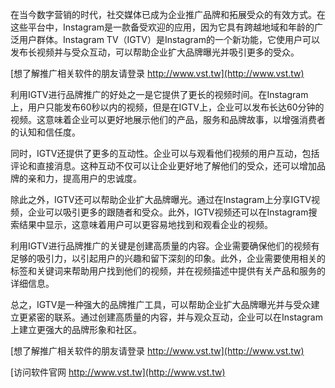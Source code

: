 在当今数字营销的时代，社交媒体已成为企业推广品牌和拓展受众的有效方式。在这些平台中，Instagram是一款备受欢迎的应用，因为它具有跨越地域和年龄的广泛用户群体。Instagram TV（IGTV）是Instagram的一个新功能，它使用户可以发布长视频并与受众互动，可以帮助企业扩大品牌曝光并吸引更多的受众。

[想了解推广相关软件的朋友请登录 http://www.vst.tw](http://www.vst.tw)

利用IGTV进行品牌推广的好处之一是它提供了更长的视频时间。在Instagram上，用户只能发布60秒以内的视频，但是在IGTV上，企业可以发布长达60分钟的视频。这意味着企业可以更好地展示他们的产品，服务和品牌故事，以增强消费者的认知和信任度。

同时，IGTV还提供了更多的互动性。企业可以与观看他们视频的用户互动，包括评论和直接消息。这种互动不仅可以让企业更好地了解他们的受众，还可以增加品牌的亲和力，提高用户的忠诚度。

除此之外，IGTV还可以帮助企业扩大品牌曝光。通过在Instagram上分享IGTV视频，企业可以吸引更多的跟随者和受众。此外，IGTV视频还可以在Instagram搜索结果中显示，这意味着用户可以更容易地找到和观看企业的视频。

利用IGTV进行品牌推广的关键是创建高质量的内容。企业需要确保他们的视频有足够的吸引力，以引起用户的兴趣和留下深刻的印象。此外，企业需要使用相关的标签和关键词来帮助用户找到他们的视频，并在视频描述中提供有关产品和服务的详细信息。

总之，IGTV是一种强大的品牌推广工具，可以帮助企业扩大品牌曝光并与受众建立更紧密的联系。通过创建高质量的内容，并与观众互动，企业可以在Instagram上建立更强大的品牌形象和社区。

[想了解推广相关软件的朋友请登录 http://www.vst.tw](http://www.vst.tw)


[访问软件官网 http://www.vst.tw](http://www.vst.tw)
